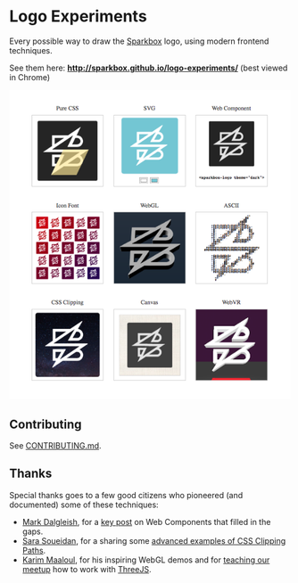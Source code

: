 # Logo Experiments
Every possible way to draw the [Sparkbox](http://seesparkbox.com) logo, using modern frontend techniques.

See them here: **http://sparkbox.github.io/logo-experiments/**
(best viewed in Chrome)

![The Logo Experiments Gallery](images/logo-experiments.png)

## Contributing

See [CONTRIBUTING.md](CONTRIBUTING.md).

## Thanks

Special thanks goes to a few good citizens who pioneered (and documented) some of these techniques:

* [Mark Dalgleish](https://twitter.com/markdalgleish), for a [key post](http://markdalgleish.com/2013/11/web-components-why-youre-already-an-expert/) on Web Components that filled in the gaps.
* [Sara Soueidan](https://twitter.com/SaraSoueidan), for a sharing some [advanced examples of CSS Clipping Paths](http://sarasoueidan.com/blog/css-svg-clipping/).
* [Karim Maaloul](http://codepen.io/Yakudoo/), for his inspiring WebGL demos and for [teaching our meetup](http://www.meetup.com/CodePen-Dayton/events/228280848/) how to work with [ThreeJS](http://threejs.org/).
